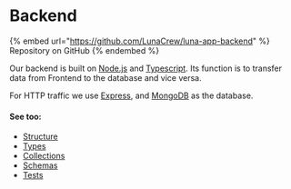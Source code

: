 # Backend

{% embed url="https://github.com/LunaCrew/luna-app-backend" %}
Repository on GitHub
{% endembed %}

Our backend is built on [Node.js](https://nodejs.org/en) and [Typescript](https://typescriptlang.org/). Its function is to transfer data from Frontend to the database and vice versa.

For HTTP traffic we use [Express](https://expressjs.com/), and [MongoDB](https://www.mongodb.com/pt-br) as the database.

#### See too:

* [Structure](structure/)
* [Types](types.md)
* [Collections](collections.md)
* [Schemas](schemas.md)
* [Tests](tests.md)
